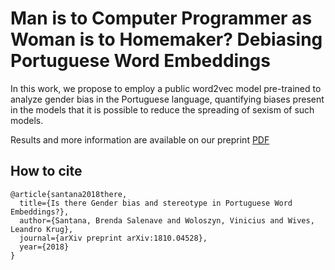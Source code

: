 # Man is to Computer Programmer as Woman is to Homemaker? Debiasing Portuguese Word Embeddings

In this work,  we propose to employ a public word2vec model pre-trained to analyze gender bias in the Portuguese language, quantifying biases present in the models that it is possible to reduce the spreading of sexism of such models. 


Results and more information are available on our preprint [PDF](https://www.researchgate.net/publication/328212897_Is_there_Gender_bias_and_stereotype_in_Portuguese_Word_Embeddings)


## How to cite

```
@article{santana2018there,
  title={Is there Gender bias and stereotype in Portuguese Word Embeddings?},
  author={Santana, Brenda Salenave and Woloszyn, Vinicius and Wives, Leandro Krug},
  journal={arXiv preprint arXiv:1810.04528},
  year={2018}
}
```
